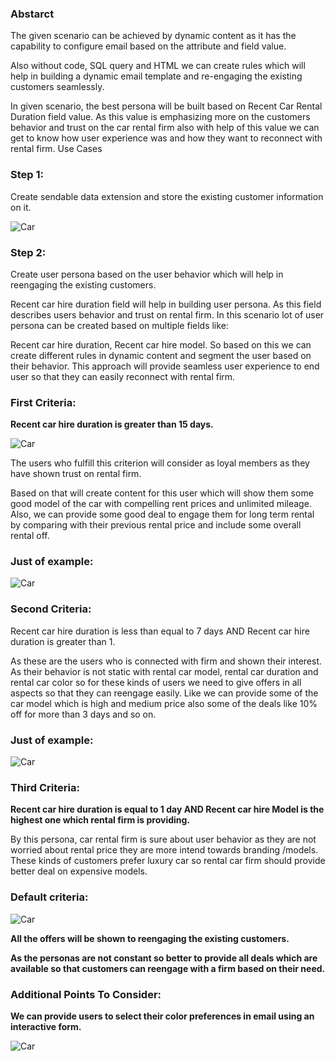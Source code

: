 ### Abstarct 
The given scenario can be achieved by dynamic content as it has the capability to configure email based on the attribute and field value. 

Also without code, SQL query and HTML we can create rules which will help in building a dynamic email template and re-engaging the existing customers seamlessly.

In given scenario, the best persona will be built based on Recent Car Rental Duration field value. As this value is emphasizing more on the customers behavior and trust on the car rental firm also with help of this value we can get to know how user experience was and how they want to reconnect with rental firm.
                                         Use Cases
### Step 1: 
Create sendable data extension and store the existing customer information on it.

![Car](https://res.cloudinary.com/howtosfmc/image/upload/v1595530008/articles/WYSIWYG/Cars/howtosfmc_car_picture1_nqs4rj.png)
 
### Step 2:
Create user persona based on the user behavior which will help in reengaging the existing customers. 

Recent car hire duration field will help in building user persona. As this field describes users behavior and trust on rental firm.
In this scenario lot of user persona can be created based on multiple fields like:

Recent car hire duration, Recent car hire model.
So based on this we can create different rules in dynamic content and segment the user based on their behavior. This approach will provide seamless user experience to end user so that they can easily reconnect with rental firm.

### First Criteria: 
**Recent car hire duration is greater than 15 days.**

![Car](https://res.cloudinary.com/howtosfmc/image/upload/v1595530008/articles/WYSIWYG/Cars/howtosfmc_car_picture3_w27nhg.png)
 
The users who fulfill this criterion will consider as loyal members as they have shown trust on rental firm.

Based on that will create content for this user which will show them some good model of the car with compelling rent prices and unlimited mileage. Also, we can provide some good deal to engage them for long term rental by comparing with their previous rental price and include some overall rental off.

### Just of example:

![Car](https://res.cloudinary.com/howtosfmc/image/upload/v1595530008/articles/WYSIWYG/Cars/howtosfmc_car_picture4_sk8ync.png)
 

### Second Criteria: 

Recent car hire duration is less than equal to 7 days AND Recent car hire duration is greater than 1. 
 
As these are the users who is connected with firm and shown their interest. As their behavior is not static with rental car model, rental car duration and rental car color so for these kinds of users we need to give offers in all aspects so that they can reengage easily. Like we can provide some of the car model which is high and medium price also some of the deals like 10% off for more than  3 days and so on.

### Just of example:

![Car](https://res.cloudinary.com/howtosfmc/image/upload/v1595530008/articles/WYSIWYG/Cars/howtosfmc_car_picture5_m1hq6h.png)
   
### Third Criteria: 

**Recent car hire duration is equal to 1 day AND Recent car hire Model is the highest one which rental firm is providing.**

By this persona, car rental firm is sure about user behavior as they are not worried about rental price they are more intend towards branding /models. These kinds of customers prefer luxury car so rental car firm should provide better deal on expensive models.
 
### Default criteria:  

![Car](https://res.cloudinary.com/howtosfmc/image/upload/v1595530009/articles/WYSIWYG/Cars/howtosfmc_car_picture7_sjivum.png)

**All the offers will be shown to reengaging the existing customers.**

**As the personas are not constant so better to provide all deals which are available so that customers can reengage with a firm based on their need.**
 
### Additional Points To Consider:

**We can provide users to select their color preferences in email using an interactive form.**

![Car](https://res.cloudinary.com/howtosfmc/image/upload/v1595530009/articles/WYSIWYG/Cars/howtosfmc_car_picture8_ampjp9.png)
 
 
